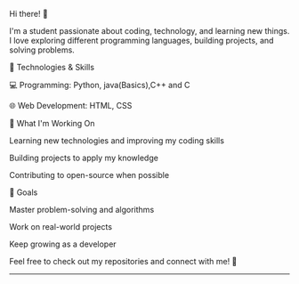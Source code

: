 
Hi there! 👋

I'm a student passionate about coding, technology, and learning new things. I love exploring different programming languages, building projects, and solving problems.

🚀 Technologies & Skills

💻 Programming: Python, java(Basics),C++ and C

🌐 Web Development: HTML, CSS


📌 What I'm Working On

Learning new technologies and improving my coding skills

Building projects to apply my knowledge

Contributing to open-source when possible


🎯 Goals

Master problem-solving and algorithms

Work on real-world projects

Keep growing as a developer


Feel free to check out my repositories and connect with me! 🚀


---

<!--
**SivaPanyam/SivaPanyam** is a ✨ _special_ ✨ repository because its `README.md` (this file) appears on your GitHub profile.

Here are some ideas to get you started:

- 🔭 I’m currently working on ...
- 🌱 I’m currently learning ...
- 👯 I’m looking to collaborate on ...
- 🤔 I’m looking for help with ...
- 💬 Ask me about ...
- 📫 How to reach me: ...
- 😄 Pronouns: ...
- ⚡ Fun fact: ...
-->
